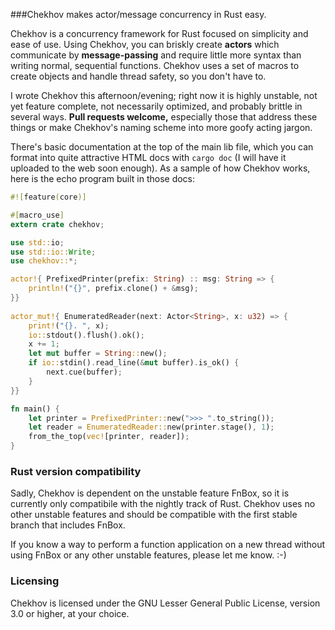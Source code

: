 ###Chekhov makes actor/message concurrency in Rust easy.

Chekhov is a concurrency framework for Rust focused on simplicity and ease of
use. Using Chekhov, you can briskly create __actors__ which communicate by
__message-passing__ and require little more syntax than writing normal,
sequential functions. Chekhov uses a set of macros to create objects and handle
thread safety, so you don't have to.

I wrote Chekhov this afternoon/evening; right now it is highly unstable, not yet
feature complete, not necessarily optimized, and probably brittle in several
ways. __Pull requests welcome,__ especially those that address these things or
make Chekhov's naming scheme into more goofy acting jargon.

There's basic documentation at the top of the main lib file, which you can
format into quite attractive HTML docs with `cargo doc` (I will have it uploaded
to the web soon enough). As a sample of how Chekhov works, here is the echo
program built in those docs:

```rust
#![feature(core)]

#[macro_use]
extern crate chekhov;

use std::io;
use std::io::Write;
use chekhov::*;

actor!{ PrefixedPrinter(prefix: String) :: msg: String => {
    println!("{}", prefix.clone() + &msg);
}}
 
actor_mut!{ EnumeratedReader(next: Actor<String>, x: u32) => {
    print!("{}. ", x);
    io::stdout().flush().ok();
    x += 1;
    let mut buffer = String::new();
    if io::stdin().read_line(&mut buffer).is_ok() {
        next.cue(buffer);
    }
}}

fn main() {
    let printer = PrefixedPrinter::new(">>> ".to_string());
    let reader = EnumeratedReader::new(printer.stage(), 1);
    from_the_top(vec![printer, reader]);
}
```

### Rust version compatibility

Sadly, Chekhov is dependent on the unstable feature FnBox, so it is currently 
only compatibile with the nightly track of Rust. Chekhov uses no other unstable
features and should be compatible with the first stable branch that includes
FnBox.

If you know a way to perform a function application on a new thread without
using FnBox or any other unstable features, please let me know. :-)

### Licensing

Chekhov is licensed under the GNU Lesser General Public License, version 3.0 or
higher, at your choice.
